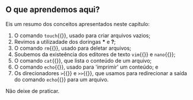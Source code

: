 ## O que aprendemos aqui?

Eis um resumo dos conceitos apresentados neste capítulo:

1. O comando `touch`{{}}, usado para criar arquivos vazios;
2. Revimos a utilizadade dos doringas **\*** e **?**;
3. O comando `rm`{{}}, usado para deletar arquivos;
4. Soubemos da existeência dos editores de texto `vim`{{}} e `nano`{{}};
5. O comando `cat`{{}}, que lista o conteúdo de um arquivo;
6. O comando `echo`{{}}, usado para 'imprimir' um conteúdo; e
7. Os direcionadores `>`{{}} e `>>`{{}}, que usamos para redirecionar a saída do comando `echo`{{}} para um arquivo.

Não deixe de praticar.